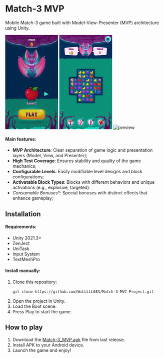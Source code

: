 # Match-3 MVP

 Mobile Match-3 game built with Model-View-Presenter (MVP) architecture using Unity.

 <img alt="preview" src="./Match_Demo.gif" height="300px" /> <img alt="preview" src="./BonusBlock_Demo.gif" height="300px" /> <img alt="preview" src="./Boosters_Demo.gif" height="300px" />

#### Main features:
- **MVP Architecture**: Clear separation of game logic and presentation layers (Model, View, and Presenter);
- **High Test Coverage**: Ensures stability and quality of the game mechanics;
- **Configurable Levels**: Easily modifiable level designs and block configurations;
- **Activatable Block Types**: Blocks with different behaviors and unique activations (e.g., explosive, targeted).
- *Consumable Bonuses**: Special bonuses with distinct effects that enhance gameplay;



## Installation

#### Requirements:

- Unity 2021.3+
- ZenJect
- UniTask
- Input System
- TextMeshPro

#### Install manually:

1. Clone this repository:
	```
	git clone https://github.com/WiLLLLL683/Match-3-MVC-Project.git
	```
2. Open the project in Unity.
3. Load the Boot scene.
4. Press Play to start the game.



## How to play

1. Download the [Match-3_MVP.apk](https://github.com/WiLLLLL683/Match-3-MVC-Project/releases/latest/download/Match-3_MVP.apk) file from last release.
2. Install APK to your Android device.
3. Launch the game and enjoy!